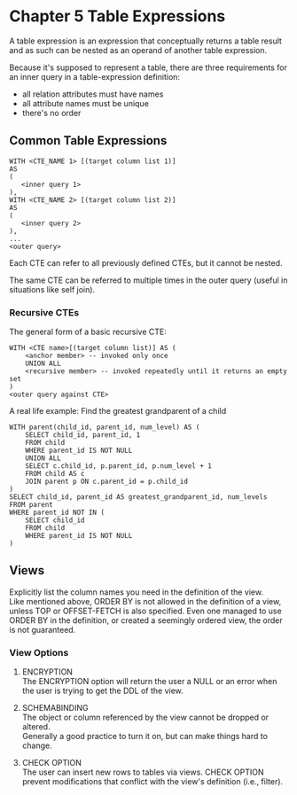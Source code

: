# Chapter 5 Table Expressions 
A table expression is an expression that conceptually returns a table result and as such can be nested as an operand of another table expression.

Because it's supposed to represent a table, there are three requirements for an inner query in a table-expression definition:
- all relation attributes must have names
- all attribute names must be unique
- there's no order

## Common Table Expressions
```{sql}
WITH <CTE_NAME 1> [(target column list 1)]
AS 
(
   <inner query 1> 
),
WITH <CTE_NAME 2> [(target column list 2)]
AS 
(
   <inner query 2> 
),
...
<outer query>
```
Each CTE can refer to all previously defined CTEs, but it cannot be nested.

The same CTE can be referred to multiple times in the outer query (useful in situations like self join).

### Recursive CTEs
The general form of a basic recursive CTE:
```{sql}
WITH <CTE name>[(target column list)] AS (
    <anchor member> -- invoked only once
    UNION ALL
    <recursive member> -- invoked repeatedly until it returns an empty set
) 
<outer query against CTE>

```

A real life example: Find the greatest grandparent of a child

```{sql}
WITH parent(child_id, parent_id, num_level) AS (
    SELECT child_id, parent_id, 1
    FROM child
    WHERE parent_id IS NOT NULL
    UNION ALL
    SELECT c.child_id, p.parent_id, p.num_level + 1
    FROM child AS c
    JOIN parent p ON c.parent_id = p.child_id
)
SELECT child_id, parent_id AS greatest_grandparent_id, num_levels
FROM parent
WHERE parent_id NOT IN (
    SELECT child_id 
    FROM child
    WHERE parent_id IS NOT NULL
)
```
## Views
Explicitly list the column names you need in the definition of the view.  
Like mentioned above, ORDER BY is not allowed in the definition of a view, unless TOP or OFFSET-FETCH is also specified. Even one managed to use ORDER BY in the definition, or created a seemingly ordered view, the order is not guaranteed.

### View Options
1. ENCRYPTION    
The ENCRYPTION option will return the user a NULL or an error when the user is trying to get the DDL of the view.  

2. SCHEMABINDING   
The object or column referenced by the view cannot be dropped or altered.  
Generally a good practice to turn it on, but can make things hard to change.  

3. CHECK OPTION  
The user can insert new rows to tables via views. CHECK OPTION prevent modifications that conflict with the view's definition (i.e., filter).